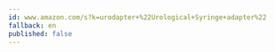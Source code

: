```yaml
---
id: www.amazon.com/s?k=urodapter+%22Urological+Syringe+adapter%22
fallback: en
published: false
---
```

